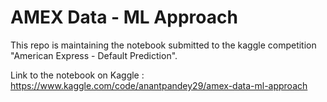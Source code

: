 # AMEX Data - ML Approach

This repo is maintaining the notebook submitted to the kaggle competition "American Express - Default Prediction".

Link to the notebook on Kaggle : https://www.kaggle.com/code/anantpandey29/amex-data-ml-approach
